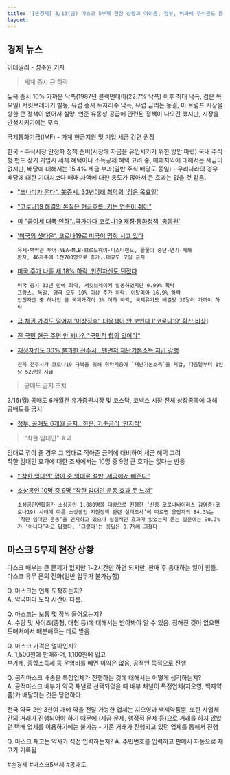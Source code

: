 ```yaml
---
title: '[손경제] 3/13(금) 마스크 5부제 현장 상황과 어려움, 정부, 비과세 주식펀드 등 증시 방어 비상 계획 검토'
layout: 
---
```


## 경제 뉴스

이데일리 - 성주원 기자

> 세계 증시 큰 하락

뉴욕 증시 10% 가까운 낙폭(1987년 블랙먼데이(22.7% 낙폭) 이후 최대 낙폭, 검은 목요일)
서킷브레이커 발동, 유럽 증시 두자리수 낙폭, 유럽 금리는 동결,
미 트럼프 시장을 향한 큰 정책이 없어서 실망.
연준 유동성 공급에 관련된 정책이 나오긴 했지만, 시장을 안정시키기에는 부족

국제통화기금(IMF) - 가계 현금지원 및 기업 세금 감면 권장

한국 - 주식시장 안정화 정책 준비(시장에 자금을 유입시키기 위한 방안 마련)
국내 주식형 펀드 장기 가입시 세제 혜택이나 소득공제 혜택 고려 중,  매매차익에 대해서는 세금이 없지만, 배당에 대해서는 15.4% 세금 부과(일반 주식 배당도 동일) - 우리나라의 경우 배당에 대한 기대치보다 매매 차액에 대한 용도가 많아서 큰 효과는 없을 것 같음.

* ["쓰나미가 온다"..美증시, 33년이래 최악의 '검은 목요일'](https://news.v.daum.net/v/20200313072450376)
* ["코로나19 해결의 본질은 현금흐름..키는 연준이 쥐어"](https://news.v.daum.net/v/20200312151216249)
* [미 "급여세 대폭 인하"..국가마다 코로나19 재정·통화정책 '총동원'](https://news.v.daum.net/v/20200310185753135)
* ['미국의 셧다운'..코로나19로 미국이 멈춰 서고 있다](https://news.v.daum.net/v/20200313234004829)   
      
      유세·백악관 투어·NBA·MLB·브로드웨이·디즈니랜드, 줄줄이 중단·연기·폐쇄 
      환자, 46개주에 1천700명으로 증가..대규모 모임 금지

* [미국 주가 나흘 새 18% 하락..안전자산도 던졌다](https://news.v.daum.net/v/20200313202107737)

      미국 증시 33년 만에 최악, 서킷브레이커 발동하였지만 9.99% 폭락
      프랑스, 독일, 영국 모두 10% 이상 주가 하락, 이탈리아 16.9% 하락
      안전자산 중 하나인 금 국제가격이 3% 이하 하락, 국제유가도 배럴당 30달러 가까이 하락
      
* [금·채권 가격도 떨어져 '이상징후'..대응책이 안 보인다 ['코로나19' 확산 비상]](https://news.v.daum.net/v/20200313212606538)
* [전 국민 현금 주면 안 되나?.."국민적 합의 있어야"](https://news.v.daum.net/v/20200313194815243)
* [재정자립도 30% 불과한 전주시…맨먼저 재난기본소득 지급 강행](https://www.mk.co.kr/news/society/view/2020/03/265637/)

      전북 전주시가 코로나19 극복을 위해 취약계층에 `재난기본소득`을 지급, 다음달부터 1인당 52만원 지급

> 공매도 금지 조치

3/16(월) 공매도 6개월간 유가증권시장 및 코스닥, 코넥스 시장 전체 상장종목에 대해 공매도를 금지  

* [정부, 공매도 6개월 금지…한은, 기준금리 '만지작'](https://www.yonhapnewstv.co.kr/news/MYH20200313021100038?did=1947m)


> "착한 임대인" 효과


임대료 깎아 줄 경우 그 임대료 깍아준 금액에 대비하여 세금 혜택 고려  
착한 임대인 효과에 대한 조사에서는 10명 중 9명 큰 효과는 없다는 반응

* [“‘착한 임대인’ 깎아 준 임대료 절반, 세금에서 빼준다”](http://news.kbs.co.kr/news/view.do?ncd=4390239&ref=D)
* [소상공인 10명 중 9명 “착한 임대인 운동 효과 못 느껴”](https://www.hankookilbo.com/News/Read/202003101433375636?did=DA&dtype=&dtypecode=&prnewsid=)

      소상공인연합회가 소상공인 1,080명을 대상으로 진행한 ‘신종 코로나바이러스 감염증(코로나19) 사태에 따른 소상공인 지원정책 관련 실태조사’에 따르면 응답자의 84.3%는 ‘착한 임대인 운동’을 인지하고 있으나 실질적인 효과가 있었는지 묻는 질문에는 90.3%가 ‘아니다’라고 답했다. ‘그렇다’는 응답은 9.7%에 그쳤다.


## 마스크 5부제 현장 상황


마스크 배부는 큰 문제가 없지만 1~2시간만 하면 되지만, 판매 후 응대하는 일이 힘듦.
마스크 유무 문의 전화(일반 업무가 불가능함)


Q. 마스크는 언제 도착하는지?  
A. 약국마다 도착 시간이 다름.


Q. 마스크는 보통 몇 장씩 들어오는지?  
A. 수량 및 사이즈(중형, 대형 등)에 대해서는 받아봐야 알 수 있음. 정해진 것이 없으면 도매처에서 배분해주는 데로 받음.

Q. 마스크 가격은 얼마인지?  
A. 1,500원에 판매하며, 1,100원에 입고   
부가세, 종합소득세 등 운영비를 빼면 이익은 없음, 공적인 목적으로 진행

Q. 공적마스크 배송을 특정업체가 진행하는 것에 대해서는 어떻게 생각하는지?  
A. 공적마스크 배부가 약국 채널로 선택되었을 때 배부 채널이 특정업체(지오영, 백제약품)가 배달하는 것은 당연하다.   

전국 약국 2만 3천여 개에 약을 전달 가능한 업체는 지오영과 백제약품뿐, 또한 사업체 간의 거래가 진행되어야 하기 때문에 (세금 문제, 행정적 문제 등)으로 거래를 하지 않았던 택배 업체를 이용하기에는 불가능 - 기존 거래가 진행되고 있던 업체를 통해서 진행

Q. 마스크 재고는 약사가 직접 입력하는지?
A. 주민번호를 입력하고 판매시 자동으로 재고가 기록됨

#손경제 #마스크5부제 #공매도 